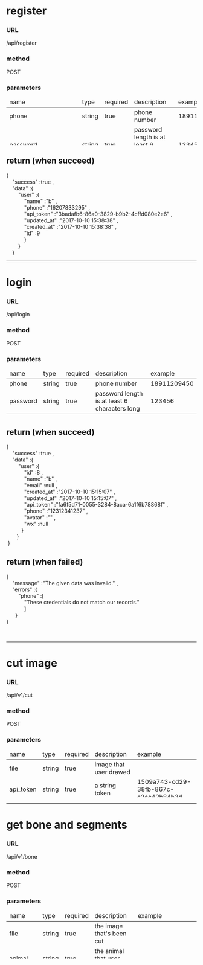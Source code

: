 <h1><i></i>
<i></i>
register</h1>
<h3>URL</h3>
<p>/api/register</p>
<h3>method</h3>
<p>POST</p>
<h3>parameters</h3>
<table width="618" height="126"><thead><tr><td>name</td>
<td>type</td>
<td>required</td>
<td>description</td>
<td valign="top"><br></td>
<td>example</td>
</tr>
</thead>
<tbody><tr><td>phone</td>
<td>string</td>
<td>true</td>
<td>phone number<br></td>
<td valign="top"><br></td>
<td>18911209450</td>
</tr>
<tr><td>password</td>
<td>string</td>
<td>true</td>
<td>password length is at least 6 characters long<br></td>
<td valign="top"><br></td>
<td>123456</td>
</tr>
<tr><td>password_confirmation</td>
<td>string</td>
<td>true</td>
<td><br></td>
<td valign="top"><br></td>
<td>123456</td>
</tr>
</tbody>
</table>
<h2>return (when succeed)</h2>
<p><span data-type="object" data-size="2">{<br>&nbsp;&nbsp;&nbsp;&nbsp;<span class="json_key">"success"</span>
:<span class="json_string">true</span>
,<br>&nbsp;&nbsp;&nbsp;&nbsp;<span class="json_key">"data"</span>
:<span data-type="object" data-size="1">{<br>&nbsp;&nbsp;&nbsp;&nbsp;&nbsp;&nbsp;&nbsp;&nbsp;<span class="json_key">"user"</span>
:<span data-type="object" data-size="6">{<br>&nbsp;&nbsp;&nbsp;&nbsp;&nbsp;&nbsp;&nbsp;&nbsp;&nbsp;&nbsp;&nbsp;&nbsp;<span class="json_key">"name"</span>
:<span class="json_string">"b"</span>
,<br>&nbsp;&nbsp;&nbsp;&nbsp;&nbsp;&nbsp;&nbsp;&nbsp;&nbsp;&nbsp;&nbsp;&nbsp;<span class="json_key">"phone"</span>
:<span class="json_string">"16207833295"</span>
,<br>&nbsp;&nbsp;&nbsp;&nbsp;&nbsp;&nbsp;&nbsp;&nbsp;&nbsp;&nbsp;&nbsp;&nbsp;<span class="json_key">"api_token"</span>
:<span class="json_string">"3badafb6-86a0-3829-b9b2-4cffd080e2e6"</span>
,<br>&nbsp;&nbsp;&nbsp;&nbsp;&nbsp;&nbsp;&nbsp;&nbsp;&nbsp;&nbsp;&nbsp;&nbsp;<span class="json_key">"updated_at"</span>
:<span class="json_string">"2017-10-10 15:38:38"</span>
,<br>&nbsp;&nbsp;&nbsp;&nbsp;&nbsp;&nbsp;&nbsp;&nbsp;&nbsp;&nbsp;&nbsp;&nbsp;<span class="json_key">"created_at"</span>
:<span class="json_string">"2017-10-10 15:38:38"</span>
,<br>&nbsp;&nbsp;&nbsp;&nbsp;&nbsp;&nbsp;&nbsp;&nbsp;&nbsp;&nbsp;&nbsp;&nbsp;<span class="json_key">"id"</span>
:<span class="json_number">9</span>
<br>&nbsp;&nbsp;&nbsp;&nbsp;&nbsp;&nbsp;&nbsp;&nbsp;&nbsp;&nbsp;&nbsp;&nbsp;}</span>
<br>&nbsp;&nbsp;&nbsp;&nbsp;&nbsp;&nbsp;&nbsp;&nbsp;}</span>
<br>&nbsp;&nbsp;&nbsp;&nbsp;}</span>
<span data-type="object" data-size="2"></span>
</p>
<hr><h1><b>login</b>
<br></h1>
<h3>URL</h3>
<p>/api/login</p>
<h3>method</h3>
<p>POST</p>
<h3>parameters</h3>
<table width="618" height="126"><thead><tr><td>name</td>
<td>type</td>
<td>required</td>
<td>description</td>
<td>example</td>
</tr>
</thead>
<tbody><tr><td>phone</td>
<td>string</td>
<td>true</td>
<td>phone number</td>
<td>18911209450</td>
</tr>
<tr><td>password</td>
<td>string</td>
<td>true</td>
<td>password length is at least 6 characters long<br></td>
<td>123456</td>
</tr>
</tbody>
</table>
<h2>return (when succeed)<br></h2>
<p><span data-type="object" data-size="2">{<br>&nbsp;&nbsp;&nbsp;&nbsp;<span class="json_key">"success"</span>
:<span class="json_string">true</span>
,<br>&nbsp;&nbsp;&nbsp;&nbsp;<span class="json_key">"data"</span>
:<span data-type="object" data-size="1">{<br>&nbsp;&nbsp;&nbsp;&nbsp;&nbsp;&nbsp;&nbsp;&nbsp;<span class="json_key">"user"</span>
:<span data-type="object" data-size="9">{<br>&nbsp;&nbsp;&nbsp;&nbsp;&nbsp;&nbsp;&nbsp;&nbsp;&nbsp;&nbsp;&nbsp;&nbsp;<span class="json_key">"id"</span>
:<span class="json_number">8</span>
,<br>&nbsp;&nbsp;&nbsp;&nbsp;&nbsp;&nbsp;&nbsp;&nbsp;&nbsp;&nbsp;&nbsp;&nbsp;<span class="json_key">"name"</span>
:<span class="json_string">"b"</span>
,<br>&nbsp;&nbsp;&nbsp;&nbsp;&nbsp;&nbsp;&nbsp;&nbsp;&nbsp;&nbsp;&nbsp; <span class="json_key">"email"</span>
:<span class="json_string">null</span>
,<br>&nbsp;&nbsp;&nbsp;&nbsp;&nbsp;&nbsp;&nbsp;&nbsp;&nbsp;&nbsp;&nbsp; <span class="json_key">"created_at"</span>
:<span class="json_string">"2017-10-10 15:15:07"</span>
,<br>&nbsp;&nbsp;&nbsp;&nbsp;&nbsp;&nbsp;&nbsp;&nbsp;&nbsp;&nbsp;&nbsp; <span class="json_key">"updated_at"</span>
:<span class="json_string">"2017-10-10 15:15:07"</span>
,<br>&nbsp;&nbsp;&nbsp;&nbsp;&nbsp;&nbsp;&nbsp;&nbsp;&nbsp;&nbsp;&nbsp; <span class="json_key">"api_token"</span>
:<span class="json_string">"fa6f5d71-0055-3284-8aca-6a1f6b78868f"</span>
,<br>&nbsp;&nbsp;&nbsp;&nbsp;&nbsp;&nbsp;&nbsp;&nbsp;&nbsp;&nbsp;&nbsp; <span class="json_key">"phone"</span>
:<span class="json_string">"12312341237"</span>
,<br>&nbsp;&nbsp;&nbsp;&nbsp;&nbsp;&nbsp;&nbsp;&nbsp;&nbsp;&nbsp;&nbsp; <span class="json_key">"avatar"</span>
:<span class="json_string">""</span>
,<br>&nbsp;&nbsp;&nbsp;&nbsp;&nbsp;&nbsp;&nbsp;&nbsp;&nbsp;&nbsp;&nbsp; <span class="json_key">"wx"</span>
:<span class="json_string">null</span>
<br>&nbsp;&nbsp;&nbsp;&nbsp;&nbsp;&nbsp;&nbsp;&nbsp;&nbsp; }</span>
<br>&nbsp;&nbsp;&nbsp;&nbsp;&nbsp;&nbsp; }</span>
<br>&nbsp;}</span>
</p>
<h2><span data-type="object" data-size="2">return (when failed)<br></span>
</h2>
<p><span data-type="object" data-size="2">{<br>&nbsp;&nbsp;&nbsp;&nbsp;<span class="json_key">"message"</span>
:<span class="json_string">"The given data was invalid."</span>
,<br>&nbsp;&nbsp;&nbsp;&nbsp;<span class="json_key">"errors"</span>
:<span data-type="object" data-size="1">{<br>&nbsp;&nbsp;&nbsp;&nbsp;&nbsp;&nbsp;&nbsp;&nbsp;<span class="json_key">"phone"</span>
:<span data-type="array" data-size="1">[<br>&nbsp;&nbsp;&nbsp;&nbsp;&nbsp;&nbsp;&nbsp;&nbsp;&nbsp;&nbsp;&nbsp;&nbsp;<span class="json_string">"These credentials do not match our records."</span>
<br>&nbsp;&nbsp;&nbsp;&nbsp;&nbsp;&nbsp;&nbsp;&nbsp;&nbsp;&nbsp;&nbsp;&nbsp;]</span>
<br>&nbsp;&nbsp;&nbsp;&nbsp;&nbsp; }</span>
<br>}</span>
</p>
<p><span data-type="object" data-size="2"><br></span>
</p>
<hr><h1>cut image<br></h1>
<h3>URL</h3>
<p>/api/v1/cut</p>
<h3>method</h3>
<p>POST</p>
<h3>parameters</h3>
<table width="618" height="126"><thead><tr><td>name</td>
<td>type</td>
<td>required</td>
<td>description</td>
<td>example</td>
</tr>
</thead>
<tbody><tr><td>file</td>
<td>string</td>
<td>true</td>
<td>image that user drawed<br></td>
<td><br></td>
</tr>
<tr><td>api_token</td>
<td>string</td>
<td>true</td>
<td>a string token<br></td>
<td>1509a743-cd29-38fb-867c-c2cc42b84b3d<br></td>
</tr>
</tbody>
</table>
<hr><h1>get bone and segments<br></h1>
<h3>URL</h3>
<p>/api/v1/bone</p>
<h3>method</h3>
<p>POST</p>
<h3>parameters</h3>
<table width="618" height="126"><thead><tr><td>name</td>
<td>type</td>
<td>required</td>
<td>description</td>
<td>example</td>
</tr>
</thead>
<tbody><tr><td>file</td>
<td>string</td>
<td>true</td>
<td>the image that's been cut<br></td>
<td><br></td>
</tr>
<tr><td>animal</td>
<td>string</td>
<td>true</td>
<td>the animal that user draws<br></td>
<td></td>
</tr>
<tr><td>api_token</td>
<td>string</td>
<td>true</td>
<td>a string token<br></td>
<td>1509a743-cd29-38fb-867c-c2cc42b84b3d<br></td>
</tr>
</tbody>
</table>

